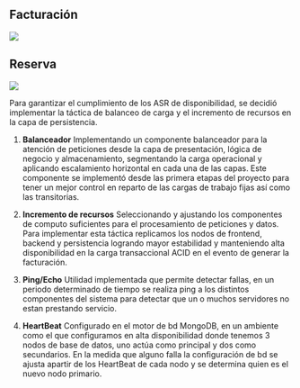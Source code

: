 ## Facturación
![](https://github.com/MISO-4206/201820-Repo-Grupo-01/blob/master/Imagenes/Sprint_3-modelo_%20funcional_%20facturación.jpg)

## Reserva
![](https://github.com/MISO-4206/201820-Repo-Grupo-01/blob/master/Imagenes/Sprint_3-modelo_funcional_reserva.jpg)

Para garantizar el cumplimiento de los ASR de disponibilidad, se decidió implementar la táctica de balanceo de carga y el incremento de recursos en la capa de persistencia.

1. **Balanceador**
Implementando un componente balanceador para la atención de peticiones desde la capa de presentación, lógica de negocio y almacenamiento, segmentando la carga operacional y aplicando escalamiento horizontal en cada una de las capas. Este componente se implementó desde las primera etapas del proyecto para tener un mejor control en reparto de las cargas de trabajo fijas así como las transitorias.

2. **Incremento de recursos**
Seleccionando y ajustando los componentes de computo suficientes para el procesamiento de peticiones y datos. Para implementar esta táctica replicamos los nodos de frontend, backend y persistencia logrando mayor estabilidad y manteniendo alta disponibilidad en la carga transaccional ACID en el evento de generar la facturación.

3. **Ping/Echo**
Utilidad implementada que permite detectar fallas, en un periodo determinado de tiempo se realiza ping a los distintos componentes del sistema para detectar que un o muchos servidores no estan prestando servicio.

4. **HeartBeat**
Configurado en el motor de bd MongoDB, en un ambiente como el que configuramos en alta disponibilidad donde tenemos 3 nodos de base de datos, uno actúa como principal y dos como secundarios. En la medida que alguno falla la configuración de bd se ajusta apartir de los HeartBeat de cada nodo y se determina quien es el nuevo nodo primario.